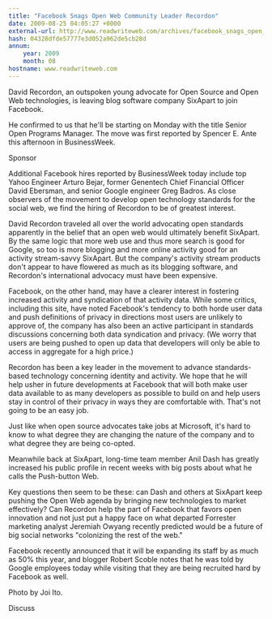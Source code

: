 ```yaml
---
title: "Facebook Snags Open Web Community Leader Recordon"
date: 2009-08-25 04:05:27 +0000
external-url: http://www.readwriteweb.com/archives/facebook_snags_open_web_community_leader_recordon.php
hash: 04328dfde57777e3d052a962de5cb28d
annum:
    year: 2009
    month: 08
hostname: www.readwriteweb.com
---
```


David Recordon, an outspoken young advocate for Open Source and Open Web technologies, is leaving blog software company SixApart to join Facebook.  


He confirmed to us that he'll be starting on Monday with the title Senior Open Programs Manager.  The move was first reported by Spencer E. Ante this afternoon in BusinessWeek.

Sponsor


Additional Facebook hires reported by BusinessWeek today include top Yahoo Engineer Arturo Bejar, former Genentech Chief Financial Officer David Ebersman, and senior Google engineer Greg Badros.  As close observers of the movement to develop open technology standards for the social web, we find the hiring of Recordon to be of greatest interest.


David Recordon traveled all over the world advocating open standards apparently in the belief that an open web would ultimately benefit SixApart.  By the same logic that more web use and thus more search is good for Google, so too is more blogging and more online activity good for an activity stream-savvy SixApart.  But the company's activity stream products don't appear to have flowered as much as its blogging software, and Recordon's international advocacy must have been expensive.


Facebook, on the other hand, may have a clearer interest in fostering increased activity and syndication of that activity data.  While some critics, including this site, have noted Facebook's tendency to both horde user data and push definitions of privacy in directions most users are unlikely to approve of, the company has also been an active participant in standards discussions concerning both data syndication and privacy.  (We worry that users are being pushed to open up data that developers will only be able to access in aggregate for a high price.)


Recordon has been a key leader in the movement to advance standards-based technology concerning identity and activity.  We hope that he will help usher in future developments at Facebook that will both make user data available to as many developers as possible to build on and help users stay in control of their privacy in ways they are comfortable with.  That's not going to be an easy job.


Just like when open source advocates take jobs at Microsoft, it's hard to know to what degree they are changing the nature of the company and to what degree they are being co-opted.


Meanwhile back at SixApart, long-time team member Anil Dash has greatly increased his public profile in recent weeks with big posts about what he calls the Push-button Web.


Key questions then seem to be these:  can Dash and others at SixApart keep pushing the Open Web agenda by bringing new technologies to market effectively? Can Recordon help the part of Facebook that favors open innovation and not just put a happy face on what departed Forrester marketing analyst Jeremiah Owyang recently predicted would be a future of big social networks "colonizing the rest of the web."


Facebook recently announced that it will be expanding its staff by as much as 50% this year, and blogger Robert Scoble notes that he was told by Google employees today while visiting that they are being recruited hard by Facebook as well.


Photo by Joi Ito.

Discuss

        

